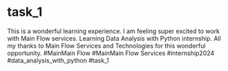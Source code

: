 # task_1
This is a wonderful learning experience.  I am feeling super excited to work with Main Flow services.  Learning Data Analysis with Python internship.  All my thanks to Main Flow Services and Technologies for this wonderful opportunity.  #MainMain Flow #MainMain Flow Services #internship2024 #data_analysis_with_python  #task_1

